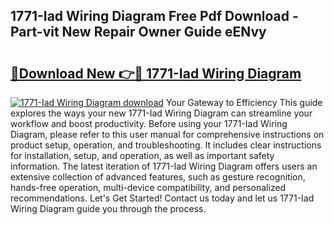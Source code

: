 ## 1771-Iad Wiring Diagram Free Pdf Download - Part-vit New Repair Owner Guide eENvy

# <h2><a href="http://dfiaw9f.blite.top/?on=1771-Iad+Wiring+Diagram">🔗Download New 👉🔴 1771-Iad Wiring Diagram</a></h2>

[![1771-Iad Wiring Diagram download](https://i.imgur.com/lujVjoI.png)](http://dfiaw9f.blite.top/?on=1771-Iad+Wiring+Diagram)
Your Gateway to Efficiency This guide explores the ways your new 1771-Iad Wiring Diagram can streamline your workflow and boost productivity. Before using your 1771-Iad Wiring Diagram, please refer to this user manual for comprehensive instructions on product setup, operation, and troubleshooting. It includes clear instructions for installation, setup, and operation, as well as important safety information. The latest iteration of 1771-Iad Wiring Diagram offers users an extensive collection of advanced features, such as gesture recognition, hands-free operation, multi-device compatibility, and personalized recommendations. Let's Get Started! Contact us today and let us 1771-Iad Wiring Diagram guide you through the process.
